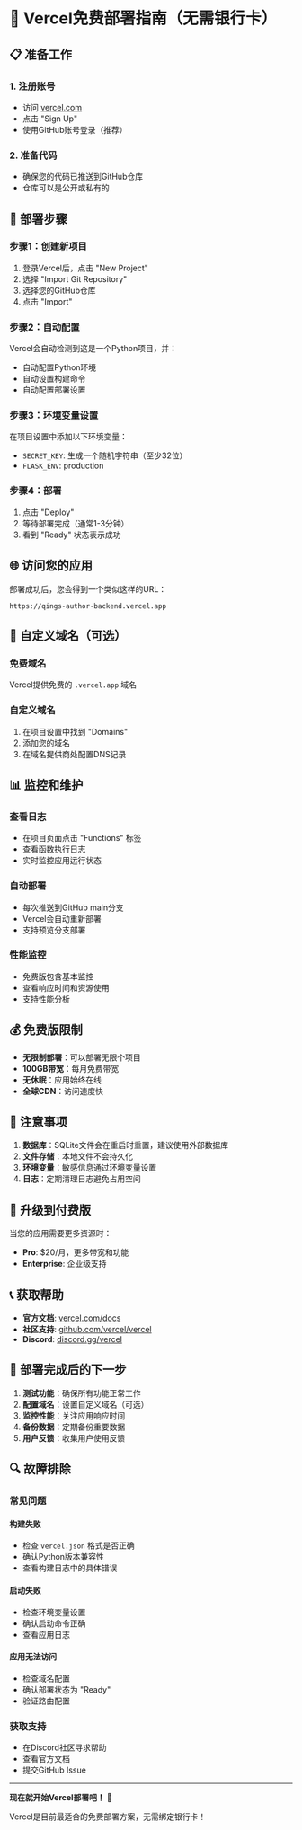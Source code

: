 # 🚀 Vercel免费部署指南（无需银行卡）

## 📋 准备工作

### 1. 注册账号
- 访问 [vercel.com](https://vercel.com/)
- 点击 "Sign Up"
- 使用GitHub账号登录（推荐）

### 2. 准备代码
- 确保您的代码已推送到GitHub仓库
- 仓库可以是公开或私有的

## 🎯 部署步骤

### 步骤1：创建新项目
1. 登录Vercel后，点击 "New Project"
2. 选择 "Import Git Repository"
3. 选择您的GitHub仓库
4. 点击 "Import"

### 步骤2：自动配置
Vercel会自动检测到这是一个Python项目，并：
- 自动配置Python环境
- 自动设置构建命令
- 自动配置部署设置

### 步骤3：环境变量设置
在项目设置中添加以下环境变量：
- `SECRET_KEY`: 生成一个随机字符串（至少32位）
- `FLASK_ENV`: production

### 步骤4：部署
1. 点击 "Deploy"
2. 等待部署完成（通常1-3分钟）
3. 看到 "Ready" 状态表示成功

## 🌐 访问您的应用

部署成功后，您会得到一个类似这样的URL：
```
https://qings-author-backend.vercel.app
```

## 🔧 自定义域名（可选）

### 免费域名
Vercel提供免费的 `.vercel.app` 域名

### 自定义域名
1. 在项目设置中找到 "Domains"
2. 添加您的域名
3. 在域名提供商处配置DNS记录

## 📊 监控和维护

### 查看日志
- 在项目页面点击 "Functions" 标签
- 查看函数执行日志
- 实时监控应用运行状态

### 自动部署
- 每次推送到GitHub main分支
- Vercel会自动重新部署
- 支持预览分支部署

### 性能监控
- 免费版包含基本监控
- 查看响应时间和资源使用
- 支持性能分析

## 💰 免费版限制

- **无限制部署**：可以部署无限个项目
- **100GB带宽**：每月免费带宽
- **无休眠**：应用始终在线
- **全球CDN**：访问速度快

## 🚨 注意事项

1. **数据库**：SQLite文件会在重启时重置，建议使用外部数据库
2. **文件存储**：本地文件不会持久化
3. **环境变量**：敏感信息通过环境变量设置
4. **日志**：定期清理日志避免占用空间

## 🔄 升级到付费版

当您的应用需要更多资源时：
- **Pro**: $20/月，更多带宽和功能
- **Enterprise**: 企业级支持

## 📞 获取帮助

- **官方文档**: [vercel.com/docs](https://vercel.com/docs)
- **社区支持**: [github.com/vercel/vercel](https://github.com/vercel/vercel)
- **Discord**: [discord.gg/vercel](https://discord.gg/vercel)

## 🎉 部署完成后的下一步

1. **测试功能**：确保所有功能正常工作
2. **配置域名**：设置自定义域名（可选）
3. **监控性能**：关注应用响应时间
4. **备份数据**：定期备份重要数据
5. **用户反馈**：收集用户使用反馈

## 🔍 故障排除

### 常见问题

#### 构建失败
- 检查 `vercel.json` 格式是否正确
- 确认Python版本兼容性
- 查看构建日志中的具体错误

#### 启动失败
- 检查环境变量设置
- 确认启动命令正确
- 查看应用日志

#### 应用无法访问
- 检查域名配置
- 确认部署状态为 "Ready"
- 验证路由配置

### 获取支持
- 在Discord社区寻求帮助
- 查看官方文档
- 提交GitHub Issue

---

**现在就开始Vercel部署吧！** 🚀

Vercel是目前最适合的免费部署方案，无需绑定银行卡！
